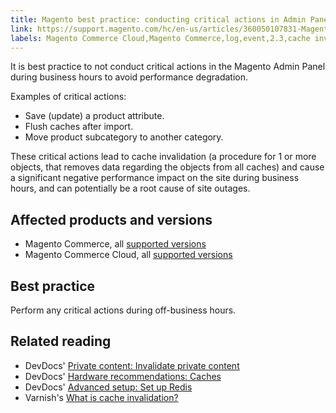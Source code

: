 ```yaml
---
title: Magento best practice: conducting critical actions in Admin Panel
link: https://support.magento.com/hc/en-us/articles/360050107831-Magento-best-practice-conducting-critical-actions-in-Admin-Panel
labels: Magento Commerce Cloud,Magento Commerce,log,event,2.3,cache invalidation,2.3.x,2.4,critical,2.4.x,actions,save,flush,move
---
```


It is best practice to not conduct critical actions in the Magento Admin Panel during business hours to avoid performance degradation.

 Examples of critical actions:

 
 * Save (update) a product attribute.
 * Flush caches after import.
 * Move product subcategory to another category.
 
 These critical actions lead to cache invalidation (a procedure for 1 or more objects, that removes data regarding the objects from all caches) and cause a significant negative performance impact on the site during business hours, and can potentially be a root cause of site outages.

 Affected products and versions
------------------------------

 
 * Magento Commerce, all [supported versions](https://magento.com/sites/default/files/magento-software-lifecycle-policy.pdf) 
 * Magento Commerce Cloud, all [supported versions](https://magento.com/sites/default/files/magento-software-lifecycle-policy.pdf) 
 
 Best practice
-------------

 Perform any critical actions during off-business hours.

 Related reading
---------------

 
 * DevDocs' [Private content: Invalidate private content](https://devdocs.magento.com/guides/v2.4/extension-dev-guide/cache/page-caching/private-content.html#invalidate-private-content) 
 * DevDocs' [Hardware recommendations: Caches](https://devdocs.magento.com/guides/v2.4/performance-best-practices/hardware.html#caches) 
 * DevDocs' [Advanced setup: Set up Redis](https://devdocs.magento.com/guides/v2.4/performance-best-practices/advanced-setup.html#set-up-redis) 
 * Varnish's [What is cache invalidation?](https://www.varnish-software.com/glossary/what-is-cache-invalidation/) 
 
